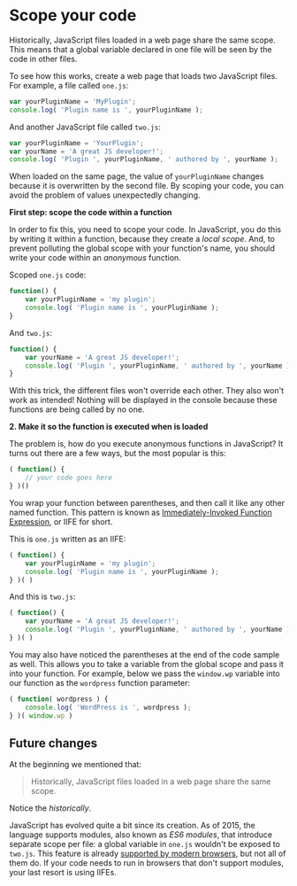 # Scope your code

Historically, JavaScript files loaded in a web page share the same scope. This means that a global variable declared in one file will be seen by the code in other files.

To see how this works, create a web page that loads two JavaScript files. For example, a file called `one.js`:

```js
var yourPluginName = 'MyPlugin';
console.log( 'Plugin name is ', yourPluginName );
```

And another JavaScript file  called `two.js`:

```js
var yourPluginName = 'YourPlugin';
var yourName = 'A great JS developer!';
console.log( 'Plugin ', yourPluginName, ' authored by ', yourName );
```

When loaded on the same page, the value of `yourPluginName` changes because it is overwritten by the second file. By scoping your code, you can avoid the problem of values unexpectedly changing.

**First step: scope the code within a function**

In order to fix this, you need to scope your code. In JavaScript, you do this by writing it within a function, because they create a _local scope_. And, to prevent polluting the global scope with your function's name, you should write your code within an _anonymous_ function.

Scoped `one.js` code:

```js
function() {
	var yourPluginName = 'my plugin';
	console.log( 'Plugin name is ', yourPluginName );
}
```

And `two.js`:

```js
function() {
	var yourName = 'A great JS developer!';
	console.log( 'Plugin ', yourPluginName, ' authored by ', yourName );
}
```

With this trick, the different files won't override each other. They also won't work as intended! Nothing will be displayed in the console because these functions are being called by no one.

**2. Make it so the function is executed when is loaded**

The problem is, how do you execute anonymous functions in JavaScript? It turns out there are a few ways, but the most popular is this:

```js
( function() {
	// your code goes here
} )()
```

You wrap your function between parentheses, and then call it like any other named function. This pattern is known as [Immediately-Invoked Function Expression](http://benalman.com/news/2010/11/immediately-invoked-function-expression/), or IIFE for short.

This is `one.js` written as an IIFE:

```js
( function() {
	var yourPluginName = 'my plugin';
	console.log( 'Plugin name is ', yourPluginName );
} )( )
```

And this is `two.js`:

```js
( function() {
	var yourName = 'A great JS developer!';
	console.log( 'Plugin ', yourPluginName, ' authored by ', yourName );
} )( )
```

You may also have noticed the parentheses at the end of the code sample as well. This allows you to take a variable from the global scope and pass it into your function. For example, below we pass the `window.wp` variable into our function as the `wordpress` function parameter:

```js
( function( wordpress ) {
	console.log( 'WordPress is ', wordpress );
} )( window.wp )
```

## Future changes

At the beginning we mentioned that:

> Historically, JavaScript files loaded in a web page share the same scope.

Notice the _historically_.

JavaScript has evolved quite a bit since its creation. As of 2015, the language supports modules, also known as _ES6 modules_, that introduce separate scope per file: a global variable in `one.js` wouldn't be exposed to `two.js`. This feature is already [supported by modern browsers](https://caniuse.com/#feat=es6-module), but not all of them do. If your code needs to run in browsers that don't support modules, your last resort is using IIFEs.
